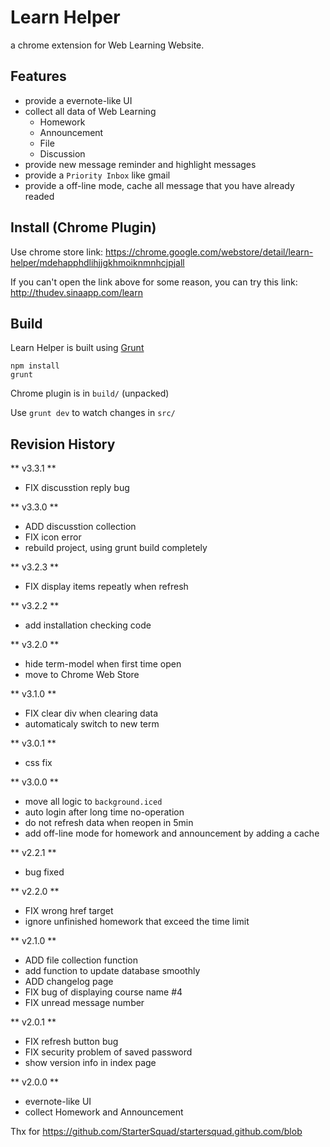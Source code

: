 # Learn Helper

a chrome extension for Web Learning Website.

## Features
* provide a evernote-like UI
* collect all data of Web Learning
	* Homework
	* Announcement
	* File
	* Discussion
* provide new message reminder and highlight messages
* provide a `Priority Inbox` like gmail
* provide a off-line mode, cache all message that you have already readed

## Install (Chrome Plugin)
Use chrome store link: https://chrome.google.com/webstore/detail/learn-helper/mdehapphdlihjjgkhmoiknmnhcjpjall

If you can't open the link above for some reason, you can try this link: http://thudev.sinaapp.com/learn

## Build
Learn Helper is built using [Grunt][]
```
npm install
grunt
```

Chrome plugin is in `build/` (unpacked)

Use `grunt dev` to watch changes in `src/`

[Grunt]: http://gruntjs.com/

## Revision History

** v3.3.1 **
* FIX discusstion reply bug

** v3.3.0 **
* ADD discusstion collection
* FIX icon error
* rebuild project, using grunt build completely

** v3.2.3 **
* FIX display items repeatly when refresh

** v3.2.2 **
* add installation checking code

** v3.2.0 **
* hide term-model when first time open
* move to Chrome Web Store

** v3.1.0 **
* FIX clear div when clearing data
* automaticaly switch to new term

** v3.0.1 **
* css fix

** v3.0.0 **
* move all logic to `background.iced`
* auto login after long time no-operation
* do not refresh data when reopen in 5min
* add off-line mode for homework and announcement by adding a cache

** v2.2.1 **
* bug fixed

** v2.2.0 **
* FIX wrong href target
* ignore unfinished homework that exceed the time limit

** v2.1.0 **
* ADD file collection function
* add function to update database smoothly
* ADD changelog page
* FIX bug of displaying course name #4
* FIX unread message number

** v2.0.1 **
* FIX refresh button bug
* FIX security problem of saved password
* show version info in index page

** v2.0.0 **
* evernote-like UI
* collect Homework and Announcement

Thx for https://github.com/StarterSquad/startersquad.github.com/blob
